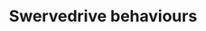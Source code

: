 ---
title: Swervedrive behaviours
description: Collection of swervedrive behaviours

sidebar:
    badge:
        text: New
        variant: tip
---